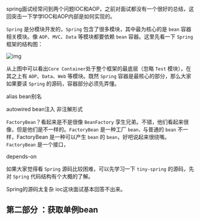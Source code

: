spring面试经常问到两个问题IOC和AOP，之前对面试都没有一个很好的总结，这回突击一下学学IOC和AOP内部是如何实现的。



`Spring` 是分模块开发的，`Spring` 包含了很多模块，其中最为核心的是 `bean` 容器相关模块。像 `AOP`、`MVC`、`Data` 等模块都要依赖 `bean` 容器。这里先看一下 `Spring` 框架的结构图：

![img](https://gitee.com/duchaochen/gongzhonghao/raw/master/%E4%B8%AA%E4%BA%BA%E5%8D%9A%E5%AE%A2%E6%96%87%E7%AB%A0/Spring%E6%BA%90%E7%A0%81%E5%88%86%E6%9E%90/images/01-2.jpg)

从上图中可以看出`Core Container`处于整个框架的最底层（忽略 `Test` 模块），在其之上有 `AOP`、`Data`、`Web` 等模块。既然 `Spring` 容器是最核心的部分，那么大家如果要读 `Spring` 的源码，容器部分必须先弄懂。





alias bean别名

autowired bean注入 非注解形式

`FactoryBean`？看起来是不是很像 `BeanFactory` 孪生兄弟。不错，他们看起来很像，但是他们是不一样的。`FactoryBean` 是一种工厂 `bean，`与普通的 `bean` 不一样，FactoryBean 是一种可以产生 `bean` 的 `bean`，好吧说起来很绕嘴。`FactoryBean` 是一个接口，

depends-on

如果大家觉得看 `Spring` 源码比较困难，可以先学习一下 `tiny-spring` 的源码，先对 `Spring` 代码结构有个大概的了解。

Spring的源码太复杂 ioc这块面试基本回答不出来。





## 第二部分 ：获取单例bean

